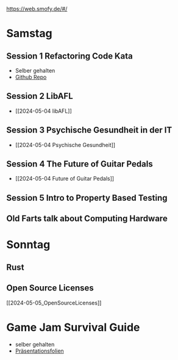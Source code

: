 https://web.smofy.de/#/

# Samstag
## Session 1 Refactoring Code Kata
- Selber gehalten 
- [Github Repo](https://github.com/Laguna1989/gilded_rose_python)

## Session 2 LibAFL
- [[2024-05-04 libAFL]]
## Session 3 Psychische Gesundheit in der IT
- [[2024-05-04 Psychische Gesundheit]]
## Session 4 The Future of Guitar Pedals
- [[2024-05-04 Future of Guitar Pedals]]

## Session 5 Intro to Property Based Testing

## Old Farts talk about Computing Hardware


# Sonntag
## Rust
## Open Source Licenses
[[2024-05-05_OpenSourceLicenses]]
# Game Jam Survival Guide
- selber gehalten
- [Präsentationsfolien](https://docs.google.com/presentation/d/1BUujkrZUSKEiI-OPqHbQiH-gzgoCrV6Wz3L-FQ-yUlI/edit?usp=sharing)

